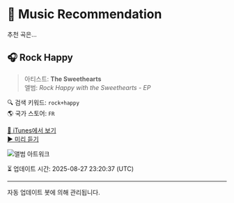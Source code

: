 
# 🎵 Music Recommendation

추천 곡은...

## 🎧 Rock Happy  
> 아티스트: **The Sweethearts**  
> 앨범: _Rock Happy with the Sweethearts - EP_  

🔍 검색 키워드: `rock+happy`  
🌎 국가 스토어: `FR`

[🔗 iTunes에서 보기](https://music.apple.com/fr/album/rock-happy/1032204319?i=1032204636&uo=4)  
[▶️ 미리 듣기](https://audio-ssl.itunes.apple.com/itunes-assets/Music4/v4/d2/41/05/d241059d-db2d-917e-7f1d-acb5497a77a6/mzaf_6622099915155216138.plus.aac.p.m4a)

![앨범 아트워크](https://is1-ssl.mzstatic.com/image/thumb/Music4/v4/84/af/d1/84afd1bc-b7d2-b84a-8468-2201fe0eb443/889845549765.jpg/100x100bb.jpg)

⏳ 업데이트 시간: 2025-08-27 23:20:37 (UTC)

---
자동 업데이트 봇에 의해 관리됩니다.
